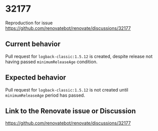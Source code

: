 # 32177

Reproduction for issue https://github.com/renovatebot/renovate/discussions/32177

## Current behavior

Pull request for `logback-classic:1.5.12` is created, despite release not having passed `minimumReleaseAge` condition.

## Expected behavior

Pull request for `logback-classic:1.5.12` is not created until `minimumReleaseAge` period has passed.

## Link to the Renovate issue or Discussion

https://github.com/renovatebot/renovate/discussions/32177
